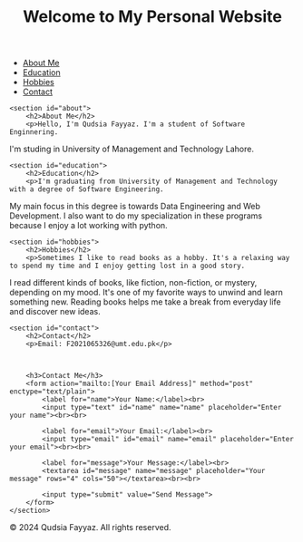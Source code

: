 <!DOCTYPE html>
<html lang="en">
<head>
    <meta charset="UTF-8">
    <title>My Personal Website</title>
</head>
<body>

<header>
    <h1>Welcome to My Personal Website</h1>
</header>

<nav>
    <ul>
        <li><a href="#about">About Me</a></li>
        <li><a href="#education">Education</a></li>
        <li><a href="#hobbies">Hobbies</a></li>
        <li><a href="#contact">Contact</a></li>
    </ul>
</nav>

<main>


    <section id="about">
        <h2>About Me</h2>
        <p>Hello, I'm Qudsia Fayyaz. I'm a student of Software Enginnering.
I'm studing in University of Management and Technology Lahore.</p>
    </section>


    <section id="education">
        <h2>Education</h2>
        <p>I'm graduating from University of Management and Technology with a degree of Software Engineering.
My main focus in this degree is towards Data Engineering and Web Development.
I also want to do my specialization in these programs because I enjoy a lot working with python.</p>
    </section>


    <section id="hobbies">
        <h2>Hobbies</h2>
        <p>Sometimes I like to read books as a hobby. It's a relaxing way to spend my time and I enjoy getting lost in a good story.
I read different kinds of books, like fiction, non-fiction, or mystery, depending on my mood.
It's one of my favorite ways to unwind and learn something new. Reading books helps me take a break from everyday life and discover new ideas.</p>
    </section>

    <section id="contact">
        <h2>Contact</h2>
        <p>Email: F2021065326@umt.edu.pk</p>
       
        
       
        <h3>Contact Me</h3>
        <form action="mailto:[Your Email Address]" method="post" enctype="text/plain">
            <label for="name">Your Name:</label><br>
            <input type="text" id="name" name="name" placeholder="Enter your name"><br><br>

            <label for="email">Your Email:</label><br>
            <input type="email" id="email" name="email" placeholder="Enter your email"><br><br>

            <label for="message">Your Message:</label><br>
            <textarea id="message" name="message" placeholder="Your message" rows="4" cols="50"></textarea><br><br>

            <input type="submit" value="Send Message">
        </form>
    </section>
</main>

<footer>
    <p>© 2024 Qudsia Fayyaz. All rights reserved.</p>
</footer>

</body>
</html>
